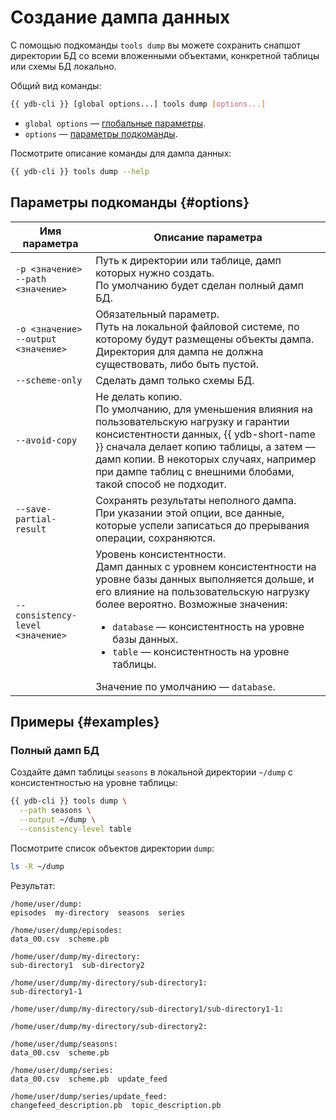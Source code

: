 # Создание дампа данных

С помощью подкоманды `tools dump` вы можете сохранить снапшот директории БД со всеми вложенными объектами, конкретной таблицы или схемы БД локально.

Общий вид команды:

```bash
{{ ydb-cli }} [global options...] tools dump [options...]
```

* `global options` — [глобальные параметры](../../../commands/global-options.md).
* `options` — [параметры подкоманды](#options).

Посмотрите описание команды для дампа данных:

```bash
{{ ydb-cli }} tools dump --help
```

## Параметры подкоманды {#options}

Имя параметра | Описание параметра
---|---
`-p <значение>`<br/>`--path <значение>` | Путь к директории или таблице, дамп которых нужно создать.<br/>По умолчанию будет сделан полный дамп БД.
`-o <значение>`<br/>`--output <значение>` | Обязательный параметр.<br/>Путь на локальной файловой системе, по которому будут размещены объекты дампа.<br/>Директория для дампа не должна существовать, либо быть пустой.
`--scheme-only` | Сделать дамп только схемы БД.
`--avoid-copy` | Не делать копию.<br/>По умолчанию, для уменьшения влияния на пользовательскую нагрузку и гарантии консистентности данных, {{ ydb-short-name }} сначала делает копию таблицы, а затем — дамп копии. В некоторых случаях, например при дампе таблиц с внешними блобами, такой способ не подходит.
`--save-partial-result` | Сохранять результаты неполного дампа.<br/>При указании этой опции, все данные, которые успели записаться до прерывания операции, сохраняются.
`--consistency-level <значение>` | Уровень консистентности.<br/>Дамп данных с уровнем консистентности на уровне базы данных выполняется дольше, и его влияние на пользовательскую нагрузку более вероятно. Возможные значения:<br/><ul><li>`database` — консистентность на уровне базы данных.</li><li>`table` — консистентность на уровне таблицы.</li></ul>Значение по умолчанию — `database`.

## Примеры {#examples}

### Полный дамп БД

Создайте дамп таблицы `seasons` в локальной директории `~/dump` с консистентностью на уровне таблицы:

```bash
{{ ydb-cli }} tools dump \
  --path seasons \
  --output ~/dump \
  --consistency-level table
```

Посмотрите список объектов директории `dump`:

```bash
ls -R ~/dump
```

Результат:

```text
/home/user/dump:
episodes  my-directory  seasons  series

/home/user/dump/episodes:
data_00.csv  scheme.pb

/home/user/dump/my-directory:
sub-directory1  sub-directory2

/home/user/dump/my-directory/sub-directory1:
sub-directory1-1

/home/user/dump/my-directory/sub-directory1/sub-directory1-1:

/home/user/dump/my-directory/sub-directory2:

/home/user/dump/seasons:
data_00.csv  scheme.pb

/home/user/dump/series:
data_00.csv  scheme.pb  update_feed

/home/user/dump/series/update_feed:
changefeed_description.pb  topic_description.pb
```
